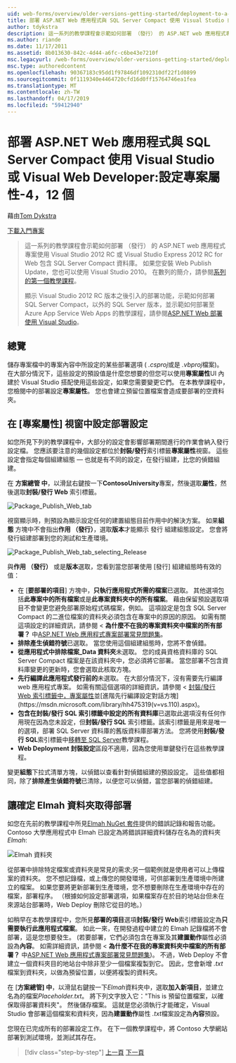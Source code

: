 ```yaml
---
uid: web-forms/overview/older-versions-getting-started/deployment-to-a-hosting-provider/deployment-to-a-hosting-provider-configuring-project-properties-4-of-12
title: 部署 ASP.NET Web 應用程式與 SQL Server Compact 使用 Visual Studio 或 Visual Web Developer:設定專案屬性-4，12 個 |Microsoft Docs
author: tdykstra
description: 這一系列的教學課程會示範如何部署 （發行） 的 ASP.NET web 應用程式專案，其中包含 SQL Server Compact 資料庫，使用 Visual Stu...
ms.author: riande
ms.date: 11/17/2011
ms.assetid: 8b013630-842c-4d44-a6fc-c6be43e7210f
msc.legacyurl: /web-forms/overview/older-versions-getting-started/deployment-to-a-hosting-provider/deployment-to-a-hosting-provider-configuring-project-properties-4-of-12
msc.type: authoredcontent
ms.openlocfilehash: 90367183c95dd1f97846df1092310df22f1d0899
ms.sourcegitcommit: 0f1119340e4464720cfd16d0ff15764746ea1fea
ms.translationtype: MT
ms.contentlocale: zh-TW
ms.lasthandoff: 04/17/2019
ms.locfileid: "59412940"
---
```

# <a name="deploying-an-aspnet-web-application-with-sql-server-compact-using-visual-studio-or-visual-web-developer-configuring-project-properties---4-of-12"></a>部署 ASP.NET Web 應用程式與 SQL Server Compact 使用 Visual Studio 或 Visual Web Developer:設定專案屬性-4，12 個

藉由[Tom Dykstra](https://github.com/tdykstra)

[下載入門專案](http://code.msdn.microsoft.com/Deploying-an-ASPNET-Web-4e31366b)

> 這一系列的教學課程會示範如何部署 （發行） 的 ASP.NET web 應用程式專案使用 Visual Studio 2012 RC 或 Visual Studio Express 2012 RC for Web 包含 SQL Server Compact 資料庫。 如果您安裝 Web Publish Update，您也可以使用 Visual Studio 2010。 在數列的簡介，請參閱[系列的第一個教學課程](deployment-to-a-hosting-provider-introduction-1-of-12.md)。
> 
> 顯示 Visual Studio 2012 RC 版本之後引入的部署功能，示範如何部署 SQL Server Compact，以外的 SQL Server 版本，並示範如何部署至 Azure App Service Web Apps 的教學課程，請參閱[ASP.NET Web 部署使用 Visual Studio](../../deployment/visual-studio-web-deployment/introduction.md)。


## <a name="overview"></a>總覽

儲存專案檔中的專案內容中所設定的某些部署選項 ( *.csproj*或是 *.vbproj*檔案)。 在大部分情況下，這些設定的預設值是什麼您想要的但您可以使用**專案屬性**UI 內建於 Visual Studio 搭配使用這些設定，如果您需要變更它們。 在本教學課程中，您檢閱中的部署設定**專案屬性**。 您也會建立預留位置檔案會造成要部署的空資料夾。

## <a name="configuring-deployment-settings-in-the-project-properties-window"></a>在 [專案屬性] 視窗中設定部署設定

如您所見下列的教學課程中，大部分的設定會影響部署期間進行的作業會納入發行設定檔。 您應該要注意的幾個設定都位於**封裝/發行**索引標籤**專案屬性**視窗。 這些設定會指定每個組建組態 — 也就是有不同的設定，在發行組建，比您的偵錯組建。

在 **方案總管 中**，以滑鼠右鍵按一下**ContosoUniversity**專案，然後選取**屬性**，然後選取**封裝/發行 Web** 索引標籤。

![Package_Publish_Web_tab](deployment-to-a-hosting-provider-configuring-project-properties-4-of-12/_static/image1.png)

視窗顯示時，則預設為顯示設定任何的建置組態目前作用中的解決方案。 如果**組態** 方塊中不會指出**作用 （發行）**，選取**版本**才能顯示 發行 組建組態設定。 您會將發行組建部署到您的測試和生產環境。

![Package_Publish_Web_tab_selecting_Release](deployment-to-a-hosting-provider-configuring-project-properties-4-of-12/_static/image2.png)

與**作用 （發行）** 或是**版本**選取，您看到當您部署使用 [發行] 組建組態時有效的值：

- 在 [**要部署的項目**] 方塊中，**只執行應用程式所需的檔案**已選取。 其他選項包括**此專案中的所有檔案**或是**此專案資料夾中的所有檔案**。 藉由保留預設選取項目不會變更您避免部署原始程式碼檔案，例如。 這項設定是包含 SQL Server Compact 的二進位檔案的資料夾必須包含在專案中的原因的原因。 如需有關這項設定的詳細資訊，請參閱 <<c0>  **為什麼不在我的專案資料夾中檔案的所有部署？** 中[ASP.NET Web 應用程式專案部署常見問題集](https://msdn.microsoft.com/library/ee942158.aspx)。
- **排除產生偵錯符號**已選取。 當您使用這個組建組態時，您將不會偵錯。
- **從應用程式中排除檔案\_Data 資料夾**未選取。 您的成員資格資料庫的 SQL Server Compact 檔案是在該資料夾中，您必須將它部署。 當您部署不包含資料庫變更的更新時，您會選取此核取方塊。
- **先行編譯此應用程式發行前的**未選取。 在大部分情況下，沒有需要先行編譯 web 應用程式專案。 如需有關這個選項的詳細資訊，請參閱 <<c0> [ 封裝/發行 Web 索引標籤中，專案屬性](https://msdn.microsoft.com/library/dd410108(v=vs.110).aspx)並[進階先行編譯設定對話方塊](https://msdn.microsoft.com/library/hh475319(v=vs.110).aspx)。
- **包含在封裝/發行 SQL 索引標籤中設定的所有資料庫**已選取此選項沒有任何作用現在因為您未設定，但**封裝/發行 SQL**  索引標籤。該索引標籤是用來是唯一的選項，部署 SQL Server 資料庫的舊版資料庫部署方法。 您將使用**封裝/發行 SQL**索引標籤中[移轉至 SQL Server](deployment-to-a-hosting-provider-migrating-to-sql-server-10-of-12.md)教學課程。
- **Web Deployment 封裝設定**區段不適用，因為您使用單鍵發行在這些教學課程。

變更**組態**下拉式清單方塊，以偵錯以查看針對偵錯組建的預設設定。 這些值都相同，除了**排除產生偵錯符號**已清除，以便您可以偵錯，當您部署的偵錯組建。

## <a name="making-sure-that-the-elmah-folder-gets-deployed"></a>讓確定 Elmah 資料夾取得部署

如您在先前的教學課程中所見[Elmah NuGet 套件](http://www.hanselman.com/blog/NuGetPackageOfTheWeek7ELMAHErrorLoggingModulesAndHandlersWithSQLServerCompact.aspx)提供的錯誤記錄和報告功能。 Contoso 大學應用程式中 Elmah 已設定為將錯誤詳細資料儲存在名為的資料夾*Elmah*:

![Elmah 資料夾](deployment-to-a-hosting-provider-configuring-project-properties-4-of-12/_static/image3.png)

從部署中排除特定檔案或資料夾是常見的需求;另一個範例就是使用者可以上傳檔案的資料夾。 您不想記錄檔，或上傳您的開發環境，可供部署到生產環境中所建立的檔案。 如果您要將更新部署到生產環境，您不想要刪除在生產環境中存在的檔案，部署程序。 （根據如何設定部署選項，如果檔案存在於目的地站台但未在來源站台部署時，Web Deploy 刪除它從目的地。）

如稍早在本教學課程中，您所見**部署的項目**選項**封裝/發行 Web**索引標籤設定為**只需要執行此應用程式檔案**。 如此一來，在開發過程中建立的 Elmah 記錄檔將不會部署，這是您想要發生。 (若要部署，它們必須包含在專案及其**建置動作**屬性必須設為**內容**。 如需詳細資訊，請參閱 <<c0>  **為什麼不在我的專案資料夾中檔案的所有部署？** 中[ASP.NET Web 應用程式專案部署常見問題集](https://msdn.microsoft.com/library/ee942158.aspx))。 不過，Web Deploy 不會建立一個資料夾目的地站台中除非至少一個檔案複製到它。 因此，您會新增 *.txt*檔案到資料夾，以做為預留位置，以便將複製的資料夾。

在 [**方案總管] 中**，以滑鼠右鍵按一下*Elmah*資料夾中，選取**加入新項目**，並建立名為的檔案*Placeholder.txt*。 將下列文字放入它："This is 預留位置檔案，以確保取得部署資料夾"。 然後儲存檔案。 這就是您必須執行才能確定，Visual Studio 會部署這個檔案和資料夾，因為**建置動作**屬性 *.txt*檔案設定為**內容**預設。

您現在已完成所有的部署設定工作。 在下一個教學課程中，將 Contoso 大學網站部署到測試環境，並測試其存在。

> [!div class="step-by-step"]
> [上一頁](deployment-to-a-hosting-provider-web-config-file-transformations-3-of-12.md)
> [下一頁](deployment-to-a-hosting-provider-deploying-to-iis-as-a-test-environment-5-of-12.md)
